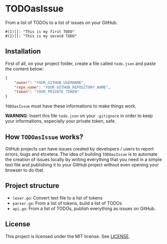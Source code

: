 # TODOasIssue
From a list of TODOs to a list of issues on your GitHub.

```
#(1)[]: "This is my first TODO"
#(2)[]: "This is my second TODO"
```

## Installation
First of all, on your project folder, create a file called `todo.json` and paste the content below:

```json
{
    "owner": "YOUR_GITHUB_USERNAME",
    "repo_name": "YOUR_GITHUB_REPOSITORY_NAME",
    "token": "YOUR_PRIVATE_TOKEN"
}
```

`TODOasIssue` must have these informations to make things work.

**WARNING**: Insert this file `todo.json` on your `.gitignore` in order to keep your informations, especially your private token, safe.

## How `TODOasIssue` works?
GitHub projects can have issues created by developers / users to report errors, bugs and etcetera. The idea of building `TODOasIssue` is to automate the creation of issues locally by writing everything that you need in a simple text file and publishing it to your GitHub project without even opening your browser to do that.

## Project structure

- `lexer.go`: Convert text file to a list of tokens
- `parser.go`: From a list of tokens, build a list of TODOs
- `api.go`: From a list of TODOs, publish everything as issues on GitHub.

## License
This project is licensed under the MIT license. See [LICENSE](LICENSE).
